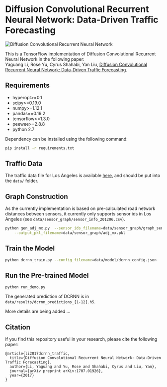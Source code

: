 # Diffusion Convolutional Recurrent Neural Network: Data-Driven Traffic Forecasting
![Diffusion Convolutional Recurrent Neural Network](figures/model_architecture.jpg "Model Architecture")

This is a TensorFlow implementation of Diffusion Convolutional Recurrent Neural Network in the following paper: \
Yaguang Li, Rose Yu, Cyrus Shahabi, Yan Liu, [Diffusion Convolutional Recurrent Neural Network: Data-Driven Traffic Forecasting](https://arxiv.org/abs/1707.01926).


## Requirements
- hyperopt>=0.1
- scipy>=0.19.0
- numpy>=1.12.1
- pandas==0.19.2
- tensorflow>=1.3.0
- peewee>=2.8.8
- python 2.7

Dependency can be installed using the following command:
```bash
pip install -r requirements.txt
```


## Traffic Data
The traffic data file for Los Angeles is available [here](https://drive.google.com/open?id=1tjf5aXCgUoimvADyxKqb-YUlxP8O46pb), and should be
put into the `data/` folder.


## Graph Construction
 As the currently implementation is based on pre-calculated road network distances between sensors, it currently only
 supports sensor ids in Los Angeles (see `data/sensor_graph/sensor_info_201206.csv`).

```bash
python gen_adj_mx.py  --sensor_ids_filename=data/sensor_graph/graph_sensor_ids.txt --normalized_k=0.1\
    --output_pkl_filename=data/sensor_graph/adj_mx.pkl
```

## Train the Model
```bash
python dcrnn_train.py --config_filename=data/model/dcrnn_config.json
```


## Run the Pre-trained Model

```bash
python run_demo.py
```
The generated prediction of DCRNN is in `data/results/dcrnn_predictions_[1-12].h5`.


More details are being added ...

## Citation

If you find this repository useful in your research, please cite the following paper:
```
@article{li2017dcrnn_traffic,
  title={Diffusion Convolutional Recurrent Neural Network: Data-Driven Traffic Forecasting},
  author={Li, Yaguang and Yu, Rose and Shahabi, Cyrus and Liu, Yan},
  journal={arXiv preprint arXiv:1707.01926},
  year={2017}
}
```
